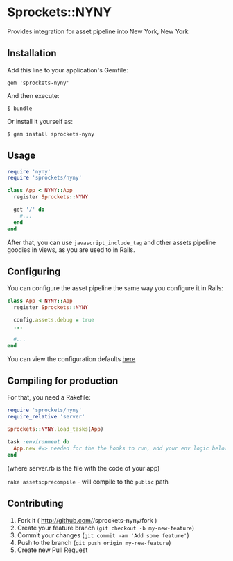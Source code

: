 # Sprockets::NYNY

Provides integration for asset pipeline into New York, New York

## Installation

Add this line to your application's Gemfile:

    gem 'sprockets-nyny'

And then execute:

    $ bundle

Or install it yourself as:

    $ gem install sprockets-nyny

## Usage

```ruby
require 'nyny'
require 'sprockets/nyny'

class App < NYNY::App
  register Sprockets::NYNY

  get '/' do
    #...
  end
end
```

After that, you can use `javascript_include_tag` and other assets pipeline
goodies in views, as you are used to in Rails.

## Configuring

You can configure the asset pipeline the same way you configure it in Rails:
```ruby
class App < NYNY::App
  register Sprockets::NYNY

  config.assets.debug = true
  ...

  #...
end
```
You can view the configuration defaults [here][defaults]

## Compiling for production
For that, you need a Rakefile:
```ruby
require 'sprockets/nyny'
require_relative 'server'

Sprockets::NYNY.load_tasks(App)

task :environment do
  App.new #=> needed for the the hooks to run, add your env logic below
end
```
(where server.rb is the file with the code of your app)

`rake assets:precompile` - will compile to the `public` path

## Contributing

1. Fork it ( http://github.com/<my-github-username>/sprockets-nyny/fork )
2. Create your feature branch (`git checkout -b my-new-feature`)
3. Commit your changes (`git commit -am 'Add some feature'`)
4. Push to the branch (`git push origin my-new-feature`)
5. Create new Pull Request

[defaults]: https://github.com/alisnic/sprockets-nyny/blob/master/lib/sprockets/nyny/builder.rb#L6
